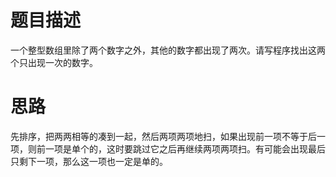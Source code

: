# 题目描述
  一个整型数组里除了两个数字之外，其他的数字都出现了两次。请写程序找出这两个只出现一次的数字。
# 思路
先排序，把两两相等的凑到一起，然后两项两项地扫，如果出现前一项不等于后一项，则前一项是单个的，这时要跳过它之后再继续两项两项扫。有可能会出现最后只剩下一项，那么这一项也一定是单的。
